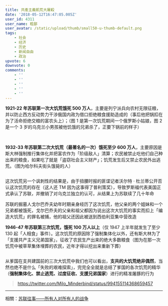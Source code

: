 ```yaml
---
title: 共產主義飢荒大屠殺
date: '2018-05-12T16:47:05.005Z'
user_id: 4311
user_name: 粗鄙
user_avatar: /static/upload/thumb/small50-u-thumb-default.png
tags:
    - 社会
    - 经济
    - 历史
    - 新闻自由
    - 政治
upvote: 6
downvote: 0
comments:
    - ''
    - ''
    - ''
    - ''
    - ''
---
```


<div class="body"><p><b>1921-22 年苏联第一次大饥荒饿死 500 万人</b>，主要是列宁派兵向农村无限征粮，并以防止西方反动势力干涉俄国内政为借口拒绝粮食援助造成的（事后他把锅扣在为了活命拒绝交粮的富农头上）；（图 1 是第一次饥荒期间一个俄罗斯小姑娘，图 2 是一个 3 岁的乌克兰小男孩被他饥饿的兄弟杀了，正要下锅前的样子）</p><p><img src="https://web.archive.org:443/web/20180529152755im_/https://pincimg.com/posts/80887/fbc2289d797b1e4dfea69ecdb3c54fd8.jpg" style="width: 246px;" orig-height="406" onerror="load_alt_img(event);" orig-width="250" data-alt="https://pbs.twimg.com/media/DcvyIz9VAAAhrYE.jpg" height="0"> <img src="https://web.archive.org:443/web/20180529152755im_/https://pincimg.com/posts/80887/30ef5fe5db19c70237835bd9899ea07b.jpg" style="width: 250px;" orig-height="539" onerror="load_alt_img(event);" orig-width="337" data-alt="https://pbs.twimg.com/media/DcvyIz7U0AEv6sx.jpg" height="0"><br></p><p><b>1932-33 年苏联第二次大饥荒（最著名的一次）饿死至少 600 万人</b>，主要原因是斯大林强制推行集体化并把富农作为「阶级敌人」清算；农民被禁止吃他们自己种出来的粮食，如果吃了就是「盗窃社会主义财产」；饥荒发生后又禁止农民外出逃荒。（图为哈尔科夫街头饿毙的人）</p><p><img src="https://web.archive.org:443/web/20180529152755im_/https://pincimg.com/posts/80887/5318c5a2c6d8d132ad52b67564ab7253.jpg" style="width: 500px;" orig-height="471" onerror="load_alt_img(event);" orig-width="650" data-alt="https://pbs.twimg.com/media/Dcv2XgUU8AAjQQ6.jpg" height="0"><br></p><p>这次饥荒另一个讽刺性的结果是，由于扭腰时报的匪谍记者沃尔特 · 杜兰蒂公开否认这次饥荒的存在（这人还 TM 因为这事得了普利策奖），导致罗斯福代表美国正式承认了苏联，并撤销了对乌克兰独立的认可，从结果上为苏联续了几十年命</p><p>苏联的掘墓人戈尔巴乔夫幼年时期亲身经历了这次饥荒，他父亲的两个姐妹和一个兄弟都被饿死，戈尔巴乔夫的父亲和祖父都因为说出这次大饥荒的事实而扣上「编造大饥荒」的罪名被捕，他的祖父还因此被送到西伯利亚集中营改造</p><p><b>1946-47 年苏联第三次饥荒，饿死 100 万人以上</b>（仅 1947 上半年就发生了至少 130 起「人相食」事件）。这次饥荒的原因除了强制集体化以外，还有斯大林为了「支援共产主义兄弟国家」，征收了农民生产出来的绝大多数粮食（图为在那一次饥荒中被草草集体埋葬的农民，近年才得以挖出来重新下葬）</p><p><img src="https://web.archive.org:443/web/20180529152755im_/https://pincimg.com/posts/80887/c2bf907f3e2cda37eea37a1a02d24656.jpg" style="width: 500px;" orig-height="172" onerror="load_alt_img(event);" orig-width="260" data-alt="https://pbs.twimg.com/media/Dcv97y9UwAAE_Yr.jpg" height="0"><br></p><p>从爹国在支共建国前的三次大饥荒中我们也可以看出，<b>支共的大饥荒绝非偶然</b>，当然也绝不是什么「失败的艰难探索」，完完全全就是总结了爹国的各次饥荒的精华（<b>强制集体化、禁止逃荒、过度征收、支援兄弟国家</b>）进行的精准屠豚的行为</p><blockquote><p><a rel="nofollow" href="https://twitter.com/Milo_Minderbind/status/994155114368659457">https://twitter.com/Milo_Minderbind/status/994155114368659457</a></p></blockquote></div>

---

<div class="body"><p>相關：<a rel="nofollow" href="http://blog.sina.com.cn/s/blog_8dcf23980102x548.html">苏联往事——所有人对所有人的战争</a></p></div>
